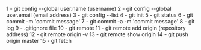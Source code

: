 <!-- comments -->

1 - git config --global user.name (username)
2 - git config --global user.email (email address)
3 - git config --list
4 - git init
5 - git status
6 - git commit -m 'commit message'
7 - git commit -a -m 'commit message'
8 - git log
9 - .gitignore file
10 - git remote
11 - git remote add origin (repository address)
12 - git remote origin -v
13 - git remote show origin
14 - git push origin master
15 - git fetch <!-- fetch data from server -->
